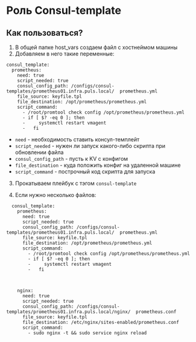 # Роль Consul-template

## Как пользоваться?

 1. В общей папке host_vars создаем файл с хостнеймом машины
 2. Добавляем в него такие переменные:
   
  ```
  consul_template:
    prometheus:
      need: true
      script_needed: true
      consul_config_path: /configs/consul-templates/prometheus01.infra.puls.local/  prometheus.yml
      file_source: keyfile.tpl
      file_destination: /opt/prometheus/prometheus.yml
      script_command:
        - /root/promtool check config /opt/prometheus/prometheus.yml
        - if [ $? -eq 0 ]; then
        -     systemctl restart vmagent
        -   fi
  ```
  - `need` - необходимость ставить консул-темплейт
  -  `script_needed` - нужен ли запуск какого-либо скрипта при обновлении файла
  - `consul_config_path` - пусть к KV с конфигом
   - `file_destination` - куда положить конфиг на удаленной машине
   - `script_command` - построчный код скрипта для запуска

  3. Прокатываем плейбук с тэгом `consul-template`


4. Если нужно несколько файлов:

```
  consul_template:
    prometheus:
      need: true
      script_needed: true
      consul_config_path: /configs/consul-templates/prometheus01.infra.puls.local/  prometheus.yml
      file_source: keyfile.tpl
      file_destination: /opt/prometheus/prometheus.yml
      script_command:
        - /root/promtool check config /opt/prometheus/prometheus.yml
        - if [ $? -eq 0 ]; then
        -     systemctl restart vmagent
        -   fi
  
  
  
    nginx:
      need: true
      script_needed: true
      consul_config_path: /configs/consul-templates/prometheus01.infra.puls.local/nginx/  prometheus.conf
      file_source: keyfile.tpl
      file_destination: /etc/nginx/sites-enabled/prometheus.conf
      script_command:
        - sudo nginx -t && sudo service nginx reload

```